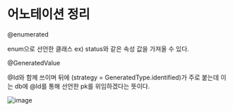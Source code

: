 # 어노테이션 정리

@enumerated

enum으로 선언한 클래스 ex) status와 같은 속성 값을 가져올 수 있다.



@GeneratedValue

@Id와 함께 쓰이며 뒤에 (strategy = GeneratedType.identified)가 주로 붙는데 이는 db에 @Id를 통해 선언한 pk를 위임하겠다는 뜻이다.



![image](https://user-images.githubusercontent.com/59428479/130083582-3cafd594-c58e-4f4a-8d38-40739c5f268f.png)
